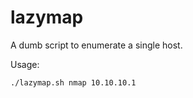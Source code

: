 # lazymap
A dumb script to enumerate a single host.

Usage:
```bash
./lazymap.sh nmap 10.10.10.1
```

